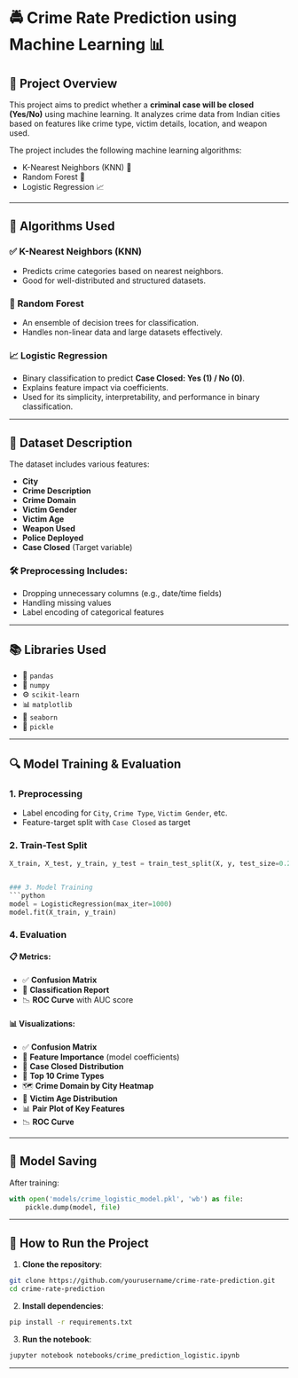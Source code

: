 # 🚔 Crime Rate Prediction using Machine Learning 📊

## 🎯 Project Overview

This project aims to predict whether a **criminal case will be closed (Yes/No)** using machine learning. It analyzes crime data from Indian cities based on features like crime type, victim details, location, and weapon used. 

The project includes the following machine learning algorithms:

- K-Nearest Neighbors (KNN) 🤖
- Random Forest 🌳
- Logistic Regression 📈

---

## 🔧 Algorithms Used

### ✅ K-Nearest Neighbors (KNN)
- Predicts crime categories based on nearest neighbors.
- Good for well-distributed and structured datasets.

### 🌳 Random Forest
- An ensemble of decision trees for classification.
- Handles non-linear data and large datasets effectively.

### 📈 Logistic Regression
- Binary classification to predict **Case Closed: Yes (1) / No (0)**.
- Explains feature impact via coefficients.
- Used for its simplicity, interpretability, and performance in binary classification.

---

## 📂 Dataset Description

The dataset includes various features:
- **City**
- **Crime Description**
- **Crime Domain**
- **Victim Gender**
- **Victim Age**
- **Weapon Used**
- **Police Deployed**
- **Case Closed** (Target variable)

### 🛠️ Preprocessing Includes:
- Dropping unnecessary columns (e.g., date/time fields)
- Handling missing values
- Label encoding of categorical features

---

## 📚 Libraries Used

- 🐼 `pandas`
- 🔢 `numpy`
- ⚙️ `scikit-learn`
- 📊 `matplotlib`
- 🎨 `seaborn`
- 💾 `pickle`

---

## 🔍 Model Training & Evaluation

### 1. Preprocessing
- Label encoding for `City`, `Crime Type`, `Victim Gender`, etc.
- Feature-target split with `Case Closed` as target

### 2. Train-Test Split
```python
X_train, X_test, y_train, y_test = train_test_split(X, y, test_size=0.2, random_state=42)


### 3. Model Training
```python
model = LogisticRegression(max_iter=1000)
model.fit(X_train, y_train)
```

### 4. Evaluation

#### 📋 Metrics:
- ✅ **Confusion Matrix**
- 📌 **Classification Report**
- 📉 **ROC Curve** with AUC score

#### 📊 Visualizations:

- ✅ **Confusion Matrix**  
- 📌 **Feature Importance** (model coefficients)  
- 🔁 **Case Closed Distribution**  
- 🔫 **Top 10 Crime Types**  
- 🗺️ **Crime Domain by City Heatmap**  
- 👥 **Victim Age Distribution**  
- 📊 **Pair Plot of Key Features**  
- 📉 **ROC Curve**

---

## 💾 Model Saving

After training:
```python
with open('models/crime_logistic_model.pkl', 'wb') as file:
    pickle.dump(model, file)
```

---

## 🚀 How to Run the Project

1. **Clone the repository**:
```bash
git clone https://github.com/yourusername/crime-rate-prediction.git
cd crime-rate-prediction
```

2. **Install dependencies**:
```bash
pip install -r requirements.txt
```

3. **Run the notebook**:
```bash
jupyter notebook notebooks/crime_prediction_logistic.ipynb
```

---


